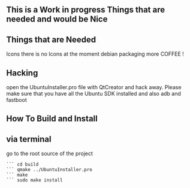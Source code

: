 ## This is a Work in progress Things that are needed and would be Nice 

## Things that are Needed 
Icons there is no Icons at the moment
debian packaging 
more COFFEE ! 
## Hacking 
open the UbuntuInstaller.pro file with QtCreator and hack away.
Please make sure that you have all the Ubuntu SDK installed and 
also  adb and fastboot

## How To Build and Install 
## via terminal
go to the root source of the project 
``` mkdir build 
``` cd build 
``` qmake ../UbuntuInstaller.pro
``` make 
``` sudo make install 


